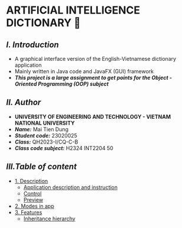 # **ARTIFICIAL INTELLIGENCE DICTIONARY 🧠**

## ***I. Introduction***

+ A graphical interface version of the English-Vietnamese dictionary application
+ Mainly written in Java code and JavaFX (GUI) framework
+ ***This project is a large assignment to get points for the Object - Oriented Programming (OOP) subject***

## ***II. Author***

+ **UNIVERSITY OF ENGINEERING AND TECHNOLOGY - VIETNAM NATIONAL UNIVERSITY**
+ ***Name:*** Mai Tien Dung
+ ***Student code:*** 23020025
+ ***Class:*** QH2023-I/CQ-C-B
+ ***Class code subject:*** H2324 INT2204 50

## ***III.Table of content***

- [1. Description](#description)
    * [Application description and instruction](#application-description-and-instruction)
    * [Control](#control)
    * [Preview](#preview)
- [2. Modes in app](#modes-in-app)
- [3. Features](#features)
    * [Inheritance hierarchy](#inheritance-hierarchy)


